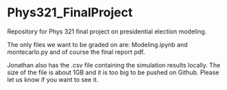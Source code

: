 # Phys321_FinalProject
Repository for Phys 321 final project on presidential election modeling. 

The only files we want to be graded on are:
Modeling.ipynb and montecarlo.py and of course the final report pdf.

Jonathan also has the .csv file containing the simulation results locally.
The size of the file is about 1GB and it is too big to be pushed on Github.
Please let us know if you want to see it.
